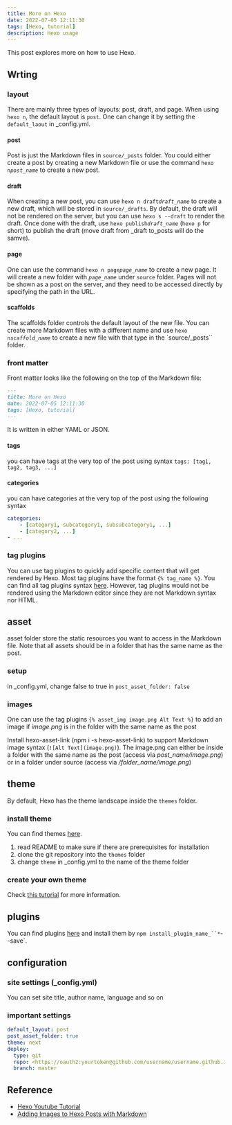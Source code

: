 ```yaml
---
title: More on Hexo
date: 2022-07-05 12:11:30
tags: [Hexo, tutorial]
description: Hexo usage
---
```


This post explores more on how to use Hexo.

## Wrting

### layout

There are mainly three types of layouts: post, draft, and page.
When using `hexo n`, the default layout is `post`. One can change it by setting the `default_laout` in _config.yml.

#### post

Post is just the Markdown files in `source/_posts` folder. You could either create a post by creating a new Markdown file or use the command `hexo n`*`post_name`* to create a new post.

#### draft

When creating a new post, you can use `hexo n draft`*`draft_name`* to create a new draft, which will be stored in `source/_drafts`.
By default, the draft will not be rendered on the server, but you can use `hexo s --draft` to render the draft.
Once done with the draft, use `hexo publish`*`draft_name`* (`hexo p` for short) to publish the draft (move draft from _draft to_posts will do the samve).

#### page

One can use the command `hexo n page`*`page_name`* to create a new page. It will create a new folder with *`page_name`* under `source` folder. Pages will not be shown as a post on the server, and they need to be accessed directly by specifying the path in the URL.

#### scaffolds

The scaffolds folder controls the default layout of the new file. You can create more Markdown files with a different name and use `hexo n`*`scaffold_name`* to create a new file with that type in the `source/_posts`` folder.

### front matter

Front matter looks like the following on the top of the Markdown file:

``` Markdown
---
title: More on Hexo
date: 2022-07-05 12:11:30
tags: [Hexo, tutorial]
---
```

It is written in either YAML or JSON.

#### tags

you can have tags at the very top of the post using syntax `tags: [tag1, tag2, tag3, ...]`

#### categories

you can have categories at the very top of the post using the following syntax

``` yml
categories:
    - [category1, subcategory1, subsubcategory1, ...]
    - [category2, ...]
- ...
```

### tag plugins

You can use tag plugins to quickly add specific content that will get rendered by Hexo. Most tag plugins have the format `{% tag_name %}`. You can find all tag plugins syntax [here](https://hexo.io/docs/tag-plugins). However, tag plugins would not be rendered using the Markdown editor since they are not Markdown syntax nor HTML.

## asset

asset folder store the static resources you want to access in the Markdown file.
Note that all assets should be in a folder that has the same name as the post.

### setup

in _config.yml, change false to true in `post_asset_folder: false`

### images

One can use the tag plugins `{% asset_img image.png Alt Text %}` to add an image if *image.png* is in the folder with the same name as the post

Install hexo-asset-link (npm i -s hexo-asset-link) to support Markdown image syntax (`![Alt Text](image.png)`). The image.png can either be inside a folder with the same name as the post (access via *post_name/image.png*) or in a folder under source (access via */folder_name/image.png*)

## theme

By default, Hexo has the theme landscape inside the `themes` folder.

### install theme

You can find themes [here](https://hexo.io/themes).

1. read README to make sure if there are prerequisites for installation
2. clone the git repository into the `themes` folder
3. change `theme` in _config.yml to the name of the theme folder

### create your own theme

Check [this tutorial](https://www.youtube.com/watch?v=5ROIU_9dYe4&list=PLLAZ4kZ9dFpOMJR6D25ishrSedvsguVSm&index=12) for more information.

## plugins

You can find plugins [here](https://hexo.io/plugins) and install them by `npm install_plugin_name_``*`--save`.

## configuration

### site settings (_config.yml)

You can set site title, author name, language and so on

### important settings

``` yml
default_layout: post
post_asset_folder: true
theme: next
deploy:
  type: git
  repo: <https://oauth2:yourtoken@github.com/username/username.github.io.git>
  branch: master
```

## Reference

- [Hexo Youtube Tutorial](https://www.youtube.com/watch?v=Kt7u5kr_P5o&list=PLLAZ4kZ9dFpOMJR6D25ishrSedvsguVSm)
- [Adding Images to Hexo Posts with Markdown](https://chrismroberts.com/2020/01/06/using-markdown-in-hexo-to-add-images/)
